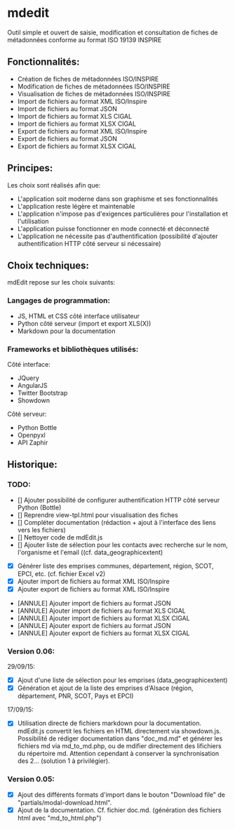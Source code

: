 # mdedit
Outil simple et ouvert de saisie, modification et consultation de fiches de métadonnées conforme au format ISO 19139 INSPIRE

## Fonctionnalités:

- Création de fiches de métadonnées ISO/INSPIRE
- Modification de fiches de métadonnées ISO/INSPIRE
- Visualisation de fiches de métadonnées ISO/INSPIRE
- Import de fichiers au format XML ISO/Inspire
- Import de fichiers au format JSON
- Import de fichiers au format XLS CIGAL
- Import de fichiers au format XLSX CIGAL
- Export de fichiers au format XML ISO/Inspire
- Export de fichiers au format JSON
- Export de fichiers au format XLSX CIGAL


## Principes:

Les choix sont réalisés afin que:

- L'application soit moderne dans son graphisme et ses fonctionnalités
- L'application reste légère et maintenable
- L'application n'impose pas d'exigences particulières pour l'installation et l'utilisation
- L'application puisse fonctionner en mode connecté et déconnecté
- L'application ne nécessite pas d'authentification (possibilité d'ajouter authentification HTTP côté serveur si nécessaire)


## Choix techniques:

mdEdit repose sur les choix suivants:

### Langages de programmation:

- JS, HTML et CSS côté interface utilisateur
- Python côté serveur (import et export XLS(X))
- Markdown pour la documentation


### Frameworks et bibliothèques utilisés:

Côté interface:

- JQuery
- AngularJS
- Twitter Bootstrap
- Showdown
    
Côté serveur:

- Python Bottle
- Openpyxl
- API Zaphir


## Historique:

### TODO:

- [] Ajouter possibilité de configurer authentification HTTP côté serveur Python (Bottle)
- [] Reprendre view-tpl.html pour visualisation des fiches
- [] Compléter documentation (rédaction + ajout à l'interface des liens vers les fichiers)
- [] Nettoyer code de mdEdit.js
- [] Ajouter liste de sélection pour les contacts avec recherche sur le nom, l'organisme et l'email ((cf. data_geographicextent)
- [x] Générer liste des emprises communes, département, région, SCOT, EPCI, etc. (cf. fichier Excel v2)
- [x] Ajouter import de fichiers au format XML ISO/Inspire
- [x] Ajouter export de fichiers au format XML ISO/Inspire
- [ANNULE] Ajouter import de fichiers au format JSON
- [ANNULE] Ajouter import de fichiers au format XLS CIGAL
- [ANNULE] Ajouter import de fichiers au format XLSX CIGAL
- [ANNULE] Ajouter export de fichiers au format JSON 
- [ANNULE] Ajouter export de fichiers au format XLSX CIGAL


### Version 0.06:

29/09/15:

- [x] Ajout d'une liste de sélection pour les emprises (data_geographicextent)
- [x] Génération et ajout de la liste des emprises d'Alsace (région, département, PNR, SCOT, Pays et EPCI)

17/09/15:

- [x] Utilisation directe de fichiers markdown pour la documentation. mdEdit.js convertit les fichiers en HTML directement via showdown.js. Possibilité de rédiger documentation dans "doc_md.md" et générer les fichiers md via md_to_md.php, ou de mdifier directement des lifichiers du répertoire md. Attention cependant à conserver la synchronisation des 2... (solution 1 à privilégier).
    
    
### Version 0.05:
    
- [x] Ajout des différents formats d'import dans le bouton "Download file" de "partials/modal-download.html".
- [x] Ajout de la documentation. Cf. fichier doc.md. (génération des fichiers html avec "md_to_html.php")
